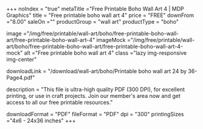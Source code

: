 +++
noIndex = "true"
metaTitle ="Free Printable Boho Wall Art 4 | MDP Graphics"
title = "Free printable boho wall art 4"
price = "FREE"
downFrom ="8.00"
saleOn =""
productGroup = "wall art"
productType = "boho"

image ="/img/free/printable/wall-art/boho/free-printable-boho-wall-art/free-printable-boho-wall-art-4"
imageMock ="/img/free/printable/wall-art/boho/free-printable-boho-wall-art/free-printable-boho-wall-art-4-mock"
alt ="Free printable boho wall art 4"
class ="lazy img-responsive img-center"

downloadLink = "/download/wall-art/boho/Printable boho wall art 24 by 36-Page4.pdf"

description = "This file is ultra-high quality PDF (300 DPI), for excellent printing, or use in craft projects. Join our member's area now and get access to all our free printable resources."

downloadFormat = "PDF"
fileFormat = "PDF"
dpi = "300"
printingSizes ="4x6 - 24x36 inches"
+++


